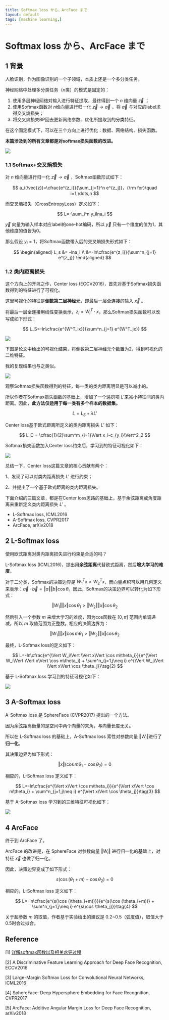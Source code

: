```yaml
---
title: Softmax loss から、ArcFace まで
layout: default
tags: [machine learning,]
---
```


# Softmax loss から、ArcFace まで

## 1 背景

人脸识别，作为图像识别的一个子领域，本质上还是一个多分类任务。

神经网络中处理多分类任务（$n​$类）的模式是固定的：

1. 使用多层神经网络对输入进行特征提取，最终得到一个 $n​$ 维向量 $\vec{z}​$ ；
2. 使用Softmax函数对 $n​$ 维向量进行归一化 $\vec{z} \rightarrow \vec{a}​$ ，将 $\vec{a}​$ 与对应的label求得交叉熵损失；
3. 将交叉熵损失BP回去更新网络参数、优化所提取到的分类特征。

在这个固定模式下，可以在三个方向上进行优化：数据、网络结构、损失函数。

**本篇涉及到的所有文章都是对softmax损失函数的改进。**

![](/img/the_last_fc_layer1.jpg)

### 1.1 Softmax+交叉熵损失

对 $n$ 维向量进行归一化 $\vec{z} \rightarrow \vec{a}$ ，Softmax函数形式如下：

$$
a_i(\vec{z})=\cfrac{e^{z_i}}{\sum_{j=1}^n e^{z_j}}，{\rm for}\quad i=1,\dots,n
$$

而交叉熵损失（CrossEntropyLoss）定义如下：

$$
L=-\sum_i^n y_ilna_i
$$

$\vec{y}$ 向量为输入样本对应label的one-hot编码，所以 $\vec{y}$ 只有一个维度的值为1，其他维度的值皆为0。

那么假设 $y_i=1$，将Softmax函数带入后的交叉熵损失形式如下：

$$
\begin{aligned}
L_s &= -lna_i \\
&=-ln\cfrac{e^{z_i}}{\sum^n_{j=1} e^{z_j}}
\end{aligned}
$$

### 1.2 类内距离损失

这个方向上的开坑之作，Center loss (ECCV2016)，首先对基于Softmax损失函数得到的特征进行了可视化。

这里可视化的特征是**倒数第二层神经元**，即最后一层全连接的输入 $\vec{x}$ 。

将最后一层全连接用线性变换表示，$z_i=W^T_i \cdot x$，那么Softmax损失函数可以改写成如下形式：

$$
L_S=-ln\cfrac{e^{W^T_ix}}{\sum^n_{j=1} e^{W^T_jx}}
$$

![](/img/the_last_fc_layer2.jpg)

下图是论文中给出的可视化结果，将倒数第二层神经元个数置为2，得到可视化的二维特征。

我的复现结果也与之类似。

![](/img/softmax_loss.PNG)



观察Softmax损失函数得到的特征，每一类的类内距离明显是可以减小的。

所以作者在Softmax损失函数的基础上，增加了一个惩罚项 $L'​$ 来减小特征间的类内距离。因此，**此方法仅适用于每一类有多个样本的数据集。**

$$
L = L_S + \lambda L'\tag{1}
$$

Center loss基于欧式距离所定义的类内距离损失 $L'$ 如下：

$$
L_C = \cfrac{1}{2}\sum^m_{i=1}\Vert x_i-c_{y_i}\Vert^2_2
$$

Softmax损失函数加入Center loss约束后，学习到的特征可视化如下：

![](/img/softmax_center_loss.PNG)

总结一下，Center loss这篇文章的核心贡献有两个：

1、发现了可以对类内距离损失 $L'​$ 进行约束；

2、并提出了一个基于欧式距离的类内距离损失。



下面介绍的三篇文章，都是在Center loss思路的基础上，基于余弦距离或角度距离来重新定义类内距离损失 $L'​$ 。

- L-Softmax loss, ICML2016
- A-Softmax loss, CVPR2017
- ArcFace, arXiv2018

## 2 L-Softmax loss

使用欧式距离对类内距离损失进行约束是合适的吗？

L-Softmax loss (ICML2016)，提出用**余弦距离**代替欧式距离，然后**增大学习的难度**。

对于二分类，Softmax的决策边界是 $W^T_1x>W^T_2x$，而向量点积可以用几何定义来表示：$\vec{a} \cdot \vec{b}=\Vert a\Vert \Vert b\Vert \cos\theta$。因此，Softmax的决策边界可以转化为如下形式：

$$
\Vert W_1\Vert \Vert x\Vert \cos\theta_1>\Vert W_2\Vert \Vert x\Vert \cos\theta_2
$$

然后引入一个参数 $m$ 来增大学习的难度，因为cos函数在 $[0, \pi]$ 范围内单调递减，所以 $m$ 取值范围为正整数。相应的决策边界为：

$$
\Vert W_1\Vert \Vert x\Vert \cos m\theta_1>\Vert W_2\Vert \Vert x\Vert \cos\theta_2
$$

最终，L-Softmax loss的定义如下：

$$
L=-ln\cfrac{e^{\Vert W_i\Vert \Vert x\Vert \cos m\theta_i}}{e^{\Vert W_i\Vert \Vert x\Vert \cos m\theta_i} + \sum^n_{j=1,j\neq i} e^{\Vert W_j\Vert \Vert x\Vert \cos \theta_j}}\tag{2}
$$

基于 L-Softmax  loss 学习到的特征可视化如下：

![](/img/L_Softmax_loss.PNG)

## 3 A-Softmax loss

A-Softmax loss 是 SphereFace (CVPR2017) 提出的一个方法。

因为余弦距离衡量的是空间中两个向量的夹角，与向量长度无关。

所以在 L-Softmax loss 的基础上，A-Softmax loss 索性对参数向量 $\Vert W_i\Vert​$ 进行了**归一化**。

其决策边界为如下形式：

$$
\Vert x\Vert(\cos m\theta_1-\cos\theta_2)=0
$$

相应的，L-Softmax loss 定义如下：

$$
L=-ln\cfrac{e^{\Vert x\Vert \cos m\theta_i}}{e^{\Vert x\Vert \cos m\theta_i} + \sum^n_{j=1,j\neq i} e^{\Vert x\Vert \cos \theta_j}}\tag{3}
$$

基于 A-Softmax  loss 学习到的三维特征可视化如下：

![](/img/A_Softmax_loss.PNG)

## 4 ArcFace

终于到 ArcFace 了。

ArcFace 的改进是，在 SphereFace 对参数向量 $\Vert W_i\Vert$ 进行归一化的基础上，对特征 $\vec{x}$ 也做了归一化。

因此，决策边界变成了如下形式：

$$
s(\cos(\theta_1+m)-\cos \theta_2)=0
$$

相应的，L-Softmax loss 定义如下：

$$
L=-ln\cfrac{e^{s(\cos (\theta_i+m))}}{e^{s(\cos (\theta_i+m))} + \sum^n_{j=1,j\neq i} e^{s(\cos \theta_j)}}\tag{4}
$$

关于超参数 $m$ 的取值，作者基于实验给出的建议是 0.2~0.5（弧度值），取值大于0.5时会过拟合。

## Reference

\[1] [详解softmax函数以及相关求导过程](https://zhuanlan.zhihu.com/p/25723112)

\[2] A Discriminative Feature Learning Approach for Deep Face Recognition, ECCV2016

\[3] Large-Margin Softmax Loss for Convolutional Neural Networks, ICML2016

\[4] SphereFace: Deep Hypersphere Embedding for Face Recognition, CVPR2017

\[5] ArcFace: Additive Angular Margin Loss for Deep Face Recognition, arXiv2018

